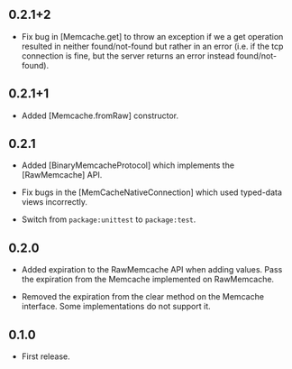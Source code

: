 ## 0.2.1+2

* Fix bug in [Memcache.get] to throw an exception if we a get operation resulted
  in neither found/not-found but rather in an error (i.e. if the tcp connection
  is fine, but the server returns an error instead found/not-found).

## 0.2.1+1

* Added [Memcache.fromRaw] constructor.

## 0.2.1

* Added [BinaryMemcacheProtocol] which implements the [RawMemcache] API.

* Fix bugs in the [MemCacheNativeConnection] which used typed-data views
  incorrectly.

* Switch from `package:unittest` to `package:test`.

## 0.2.0

* Added expiration to the RawMemcache API when adding values. Pass the
  expiration from the Memcache implemented on RawMemcache.

* Removed the expiration from the clear method on the Memcache interface. Some
  implementations do not support it.

## 0.1.0

* First release.
